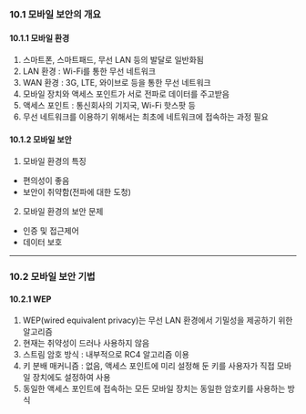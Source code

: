 ### 10.1 모바일 보안의 개요

#### 10.1.1 모바일 환경

1. 스마트폰, 스마트패드, 무선 LAN 등의 발달로 일반화됨
2. LAN 환경 : Wi\-Fi를 통한 무선 네트워크
3. WAN 환경 : 3G, LTE, 와이브로 등을 통한 무선 네트워크
4. 모바일 장치와 액세스 포인트가 서로 전파로 데이터를 주고받음
5. 액세스 포인트 : 통신회사의 기지국, Wi\-Fi 핫스팟 등
6. 무선 네트워크를 이용하기 위해서는 최초에 네트워크에 접속하는 과정 필요

#### 10.1.2 모바일 보안

1. 모바일 환경의 특징

- 편의성이 좋음
- 보안이 취약함(전파에 대한 도청)

2. 모바일 환경의 보안 문제

- 인증 및 접근제어
- 데이터 보호

---

### 10.2 모바일 보안 기법

#### 10.2.1 WEP

1. WEP(wired equivalent privacy)는 무선 LAN 환경에서 기밀성을 제공하기 위한 알고리즘
2. 현재는 취약성이 드러나 사용하지 않음
3. 스트림 암호 방식 : 내부적으로 RC4 알고리즘 이용
4. 키 분배 매커니즘 : 없음, 액세스 포인트에 미리 설정해 둔 키를 사용자가 직접 모바일 장치에도 설정하여 사용
5. 동일한 액세스 포인트에 접속하는 모든 모바일 장치는 동일한 암호키를 사용하는 방식
